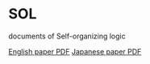 # SOL
documents of Self-organizing logic

[English paper PDF](https://KeisukeShindo0.github.io/SOL/SOL-EN.pdf)
[Japanese paper PDF](https://KeisukeShindo0.github.io/SOL/SOL.pdf)

